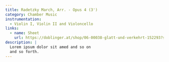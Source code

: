 ```yaml
---
title: Radetzky March, Arr. - Opus 4 (3')
category: Chamber Music
instrumentation:
  - Violin I, Violin II and Violoncello
links:
  - name: Sheet
    url: https://doblinger.at/shop/06-00038-glatt-und-verkehrt-152293?search=Tristan+Schulze#attr=
description: |
  Lorem ipsum dolor sit amed and so on
  and so forth.
---
```

